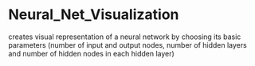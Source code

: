 # Neural_Net_Visualization
creates visual representation of a neural network by choosing its basic parameters (number of input and output nodes, number of hidden layers and number of hidden nodes in each hidden layer)
